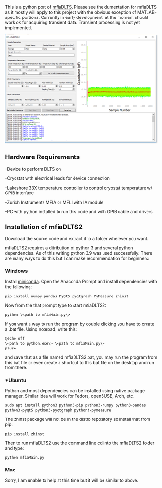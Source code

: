 This is a python port of [mfiaDLTS](https://github.com/nelsongt/mfiaDLTS). Please see the dumentation for mfiaDLTS as it mostly will apply to this project with the obvious exception of MATLAB-specific portions. Currently in early development, at the moment should work ok for acquiring transient data. Transient processing is not yet implemented.

![image](https://raw.githubusercontent.com/nelsongt/mfiaDLTS2/master/screenshot.png)


Hardware Requirements
------------

  -Device to perform DLTS on
  
  -Cryostat with electrical leads for device connection
  
  -Lakeshore 33X temperature controller to control cryostat temperature w/ GPIB interface
  
  -Zurich Instruments MFIA or MFLI with IA module
  
  -PC with python installed to run this code and with GPIB cable and drivers


Installation of mfiaDLTS2
------------

Download the source code and extract it to a folder wherever you want.

mfiaDLTS2 requires a ditribution of python 3 and several python dependencies. As of this writing python 3.9 was used successfully. There are many ways to do this but I can make recommendation for beginners:

### Windows
Install [miniconda](https://docs.conda.io/en/latest/miniconda.html). Open the Anaconda Prompt and install dependencies with the following:

    pip install numpy pandas PyQt5 pyqtgraph PyMeasure zhinst
  
Now from the that prompt type to start mfiaDLTS2:
  
    python \<path to mfiaMain.py\>
  
If you want a way to run the program by double clicking you have to create a .bat file. Using notepad, write this:
  
  
    @echo off
    \<path to python.exe\> \<path to mfiaMain.py\>
    pause
    
and save that as a file named mfiaDLTS2.bat, you may run the program from this bat file or even create a shortcut to this bat file on the desktop and run from there.
  

### \*Ubuntu
Python and most dependencies can be installed using native package manager. Similar idea will work for Fedora, openSUSE, Arch, etc.

    sudo apt install python3 python3-pip python3-numpy python3-pandas python3-pyqt5 python3-pyqtgraph python3-pymeasure
    
The zhinst package will not be in the distro repository so install that from pip:
    
    pip install zhinst
    
Then to run mfiaDLTS2 use the command line cd into the mfiaDLTS2 folder and type:
    
    python mfiaMain.py
    

### Mac
Sorry, I am unable to help at this time but it will be similar to above.
  


